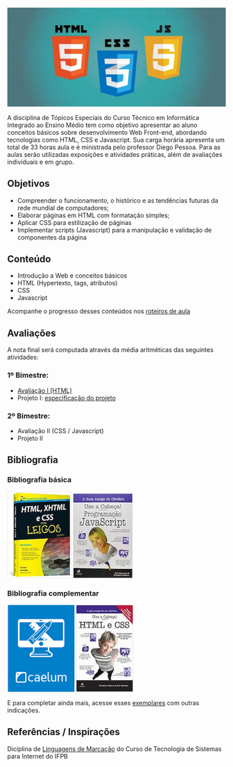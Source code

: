 ![Banner da disciplina](assets/logo.jpg)

A disciplina de Tópicos Especiais do Curso Técnico em Informática Integrado ao Ensino Médio tem como objetivo apresentar ao aluno conceitos básicos sobre desenvolvimento Web Front-end, abordando tecnologias como HTML, CSS e Javascript. Sua carga horária apresenta um total de 33 horas aula e é ministrada pelo professor Diego Pessoa. Para as aulas serão utilizadas exposições e atividades práticas, além de avaliações individuais e em grupo.

## Objetivos
* Compreender o funcionamento, o histórico e as tendências futuras da rede mundial de computadores;
* Elaborar páginas em HTML com formatação simples;
* Aplicar CSS para estilização de páginas
* Implementar scripts (Javascript) para a manipulação e validação de componentes da página

## Conteúdo
* Introdução a Web e conceitos básicos
* HTML (Hypertexto, tags, atributos)
* CSS
* Javascript

Acompanhe o progresso desses conteúdos nos [roteiros de aula](docs/ROTEIRO.md)

## Avaliações

A nota final será computada através da média aritméticas das seguintes atividades:

### 1º Bimestre:
* [Avaliação I (HTML)](https://ifpb.github.io/intin-topicos/exams/prova-1.html)
* Projeto I: [especificação do projeto](exams/projeto-1.md)

### 2º Bimestre:
* Avaliação II (CSS / Javascript)
* Projeto II

## Bibliografia

### Bibliografia básica
[![HTML e CSS](assets/books/dummies.jpg)](https://www.amazon.com.br/HTML-XHTML-CSS-Para-Leigos/dp/8576086972)
[![Javascript](assets/books/js.jpg)](https://www.amazon.com.br/Cabe%C3%A7a-Programa%C3%A7%C3%A3o-Javascript-Eric-Freeman/dp/8576089904)

### Bibliografia complementar
[![Apostila Caelum](assets/books/caelum.png)](https://www.caelum.com.br/apostila-html-css-javascript/)
[![Use a cabeça HTML e CSS](assets/books/headfirst.jpeg)](https://www.amazon.com.br/Use-Cabe%C3%A7a-HTML-Eric-Freeman/dp/8576088622)

E para completar ainda mais, acesse esses [exemplares](https://github.com/vhf/free-programming-books/blob/master/free-programming-books.md) com outras indicações.

## Referências / Inspirações
Diciplina de [Linguagens de Marcação](https://github.com/ifpb/lm) do Curso de Tecnologia de Sistemas para Internet do IFPB

